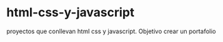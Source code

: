 # html-css-y-javascript
proyectos que conllevan html css y javascript.
Objetivo crear un portafolio
